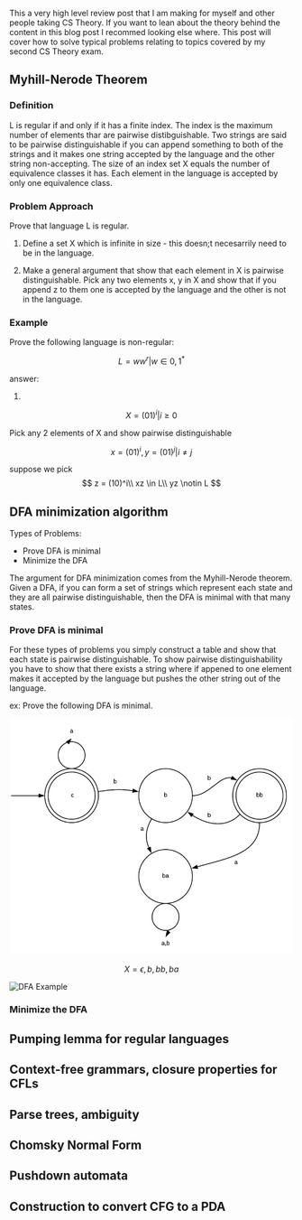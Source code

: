 This a very high level review post that I am making for myself and other people taking CS Theory.
If you want to lean about the theory behind the content in this blog post I recommed looking else where.
This post will cover how to solve typical problems relating to topics covered by my second CS Theory exam.

## Myhill-Nerode Theorem

### Definition
L is regular if and only if it has a finite index. The index is the maximum number of elements thar are pairwise distibguishable.
Two strings are said to be pairwise distinguishable if you can append something to both of the strings and it makes one string
accepted by the language and the other string non-accepting. 
The size of an index set X equals the number of equivalence classes it has. Each element in the language is accepted by only
one equivalence class.

### Problem Approach

Prove that language L is regular.

1) Define a set X which is infinite in size - this doesn;t necesarrily need to be in the language.

2) Make a general argument that show that each element in X is pairwise distinguishable.
Pick any two elements x, y in X and show that if you append z to them one is accepted by the language and 
the other is not in the language.

### Example

Prove the following language is non-regular:

$$
L={ww^r | w \in {0,1}^*}
$$

answer:

1)

$$
X = {(01)^i | i \geq 0}
$$

Pick any 2 elements of X and show pairwise distinguishable

$$
x = (01)^i, y = (01)^j  | i \neq j
$$

suppose we pick
$$
z = (10)^i\\
xz \in L\\
yz \notin L
$$


## DFA minimization algorithm

Types of Problems:
- Prove DFA is minimal
- Minimize the DFA

The argument for DFA minimization comes from the Myhill-Nerode theorem. Given
a DFA, if you can form a set of strings which represent each state and they are all 
pairwise distinguishable, then the DFA is minimal with that many states.


### Prove DFA is minimal

For these types of problems you simply construct a table and show that each state is pairwise distinguishable.
To show pairwise distinguishability you have to show that there exists a string where if appened to one element 
makes it accepted by the language but pushes the other string out of the language.

ex: Prove the following DFA is minimal.

![DFA Example](media/CSTHEORY/DFAMinimalProof.png)

$$
X = {\epsilon, b, bb, ba}
$$

![DFA Example](media/CSTHEORY/Table.png)


### Minimize the DFA



## Pumping lemma for regular languages

## Context-free grammars, closure properties for CFLs

## Parse trees, ambiguity

## Chomsky Normal Form

## Pushdown automata

## Construction to convert CFG to a PDA

